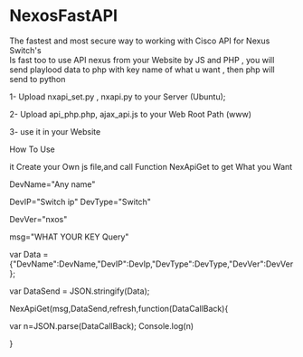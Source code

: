 # NexosFastAPI
The fastest and most secure way to working with Cisco API for Nexus Switch's  
Is fast too to use API nexus from your Website by JS and PHP ,
you will send playlood data to php with key name of what u want , then php will send to python






1- Upload nxapi_set.py , nxapi.py to your Server (Ubuntu);

2- Upload api_php.php, ajax_api.js to your Web Root Path (www)

3- use it in your Website 


How To Use

it Create your Own js file,and call Function NexApiGet to get What you Want 

DevName="Any name"

DevIP="Switch ip"
DevType="Switch"

DevVer="nxos" 

msg="WHAT YOUR KEY Query" 

var Data ={"DevName":DevName,"DevIP":DevIp,"DevType":DevType,"DevVer":DevVer}; 

var DataSend = JSON.stringify(Data); 

NexApiGet(msg,DataSend,refresh,function(DataCallBack){ 

var n=JSON.parse(DataCallBack); 
Console.log(n) 

}
